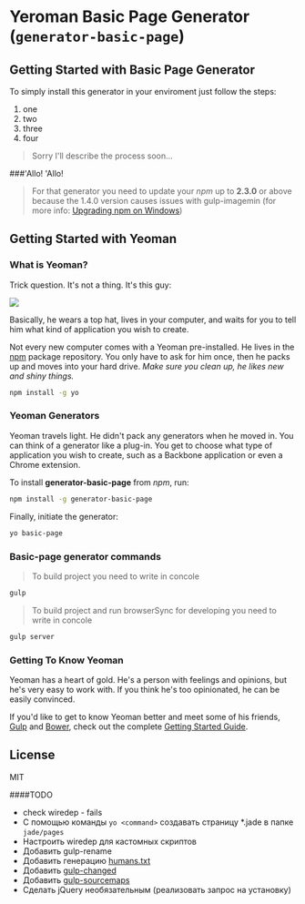 # Yeroman Basic Page Generator (`generator-basic-page`)
## Getting Started with Basic Page Generator
To simply install this generator in your enviroment just follow the steps:

1. one
2. two
3. three
4. four

> Sorry I'll describe the process soon...

###'Allo! 'Allo!
> For that generator you need to update your *npm* up to **2.3.0** or above because the 1.4.0 version causes issues with gulp-imagemin (for more info: [Upgrading npm on Windows])

## Getting Started with Yeoman

### What is Yeoman?

Trick question. It's not a thing. It's this guy:

![](http://i.imgur.com/JHaAlBJ.png)

Basically, he wears a top hat, lives in your computer, and waits for you to tell him what kind of application you wish to create.

Not every new computer comes with a Yeoman pre-installed. He lives in the [npm] package repository. You only have to ask for him once, then he packs up and moves into your hard drive. *Make sure you clean up, he likes new and shiny things.*

```bash
npm install -g yo
```

### Yeoman Generators

Yeoman travels light. He didn't pack any generators when he moved in. You can think of a generator like a plug-in. You get to choose what type of application you wish to create, such as a Backbone application or even a Chrome extension.

To install **generator-basic-page** from *npm*, run:

```bash
npm install -g generator-basic-page
```

Finally, initiate the generator:

```bash
yo basic-page
```

### Basic-page generator commands

> To build project you need to write in concole

```bash
gulp
```

> To build project and run browserSync for developing you need to write in concole

```bash
gulp server
```

### Getting To Know Yeoman

Yeoman has a heart of gold. He's a person with feelings and opinions, but he's very easy to work with. If you think he's too opinionated, he can be easily convinced.

If you'd like to get to know Yeoman better and meet some of his friends, [Gulp] and [Bower], check out the complete [Getting Started Guide].


## License

MIT

####TODO
- check wiredep - fails
- C помощью команды `yo <command>` создавать страницу *.jade в папке `jade/pages`
- Настроить wiredep для кастомных скриптов
- Добавить gulp-rename
- Добавить генерацию [humans.txt]
- Добавить [gulp-changed]
- Добавить [gulp-sourcemaps]
- Сделать jQuery необязательным (реализовать запрос на установку)

[Upgrading npm on Windows]: https://github.com/npm/npm/wiki/Troubleshooting#upgrading-on-windows
[Yeoman]: http://yeoman.io
[npm]: https://npmjs.org
[Gulp]: http://gulpjs.com/
[Bower]: http://bower.io
[Getting Started Guide]: https://github.com/yeoman/yeoman/wiki/Getting-Started
[humans.txt]: https://github.com/haydenbleasel/gulp-humans
[gulp-changed]: https://www.npmjs.com/package/gulp-changed#readme
[gulp-sourcemaps]: https://www.npmjs.com/package/gulp-sourcemaps
